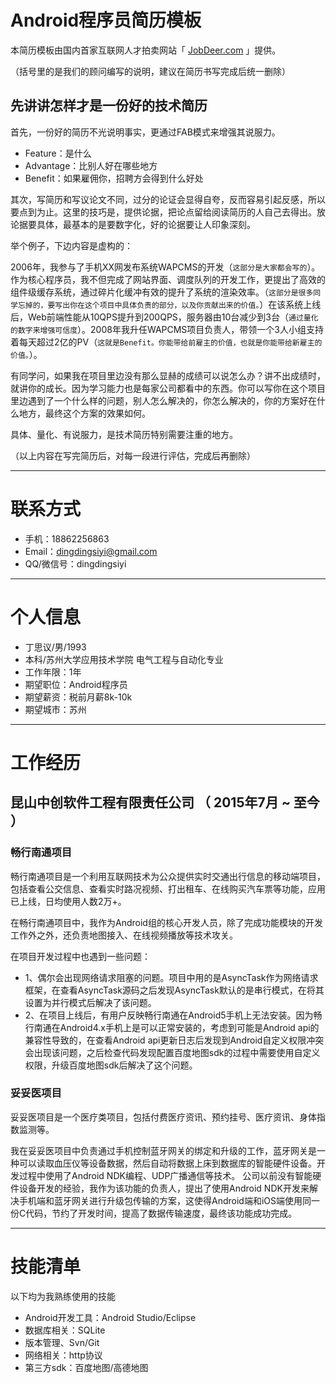 # Android程序员简历模板

本简历模板由国内首家互联网人才拍卖网站「 [JobDeer.com](http://www.jobdeer.com) 」提供。

（括号里的是我们的顾问编写的说明，建议在简历书写完成后统一删除）

## 先讲讲怎样才是一份好的技术简历

首先，一份好的简历不光说明事实，更通过FAB模式来增强其说服力。

 - Feature：是什么
 - Advantage：比别人好在哪些地方
 - Benefit：如果雇佣你，招聘方会得到什么好处 

其次，写简历和写议论文不同，过分的论证会显得自夸，反而容易引起反感，所以要点到为止。这里的技巧是，提供论据，把论点留给阅读简历的人自己去得出。放论据要具体，最基本的是要数字化，好的论据要让人印象深刻。

举个例子，下边内容是虚构的：

2006年，我参与了手机XX网发布系统WAPCMS的开发（```这部分是大家都会写的```）。作为核心程序员，我不但完成了网站界面、调度队列的开发工作，更提出了高效的组件级缓存系统，通过碎片化缓冲有效的提升了系统的渲染效率。（```这部分是很多同学忘掉的，要写出你在这个项目中具体负责的部分，以及你贡献出来的价值。```）在该系统上线后，Web前端性能从10QPS提升到200QPS，服务器由10台减少到3台（``` 通过量化的数字来增强可信度 ```）。2008年我升任WAPCMS项目负责人，带领一个3人小组支持着每天超过2亿的PV（``` 这就是Benefit。你能带给前雇主的价值，也就是你能带给新雇主的价值。 ```）。

有同学问，如果我在项目里边没有那么显赫的成绩可以说怎么办？讲不出成绩时，就讲你的成长。因为学习能力也是每家公司都看中的东西。你可以写你在这个项目里边遇到了一个什么样的问题，别人怎么解决的，你怎么解决的，你的方案好在什么地方，最终这个方案的效果如何。

具体、量化、有说服力，是技术简历特别需要注重的地方。

（以上内容在写完简历后，对每一段进行评估，完成后再删除）

---


# 联系方式

- 手机：18862256863
- Email：dingdingsiyi@gmail.com
- QQ/微信号：dingdingsiyi

---

# 个人信息

 - 丁思议/男/1993 
 - 本科/苏州大学应用技术学院 电气工程与自动化专业
 - 工作年限：1年
 - 期望职位：Android程序员
 - 期望薪资：税前月薪8k-10k
 - 期望城市：苏州

---

# 工作经历

## 昆山中创软件工程有限责任公司 （ 2015年7月 ~ 至今 ）

### 畅行南通项目
畅行南通项目是一个利用互联网技术为公众提供实时交通出行信息的移动端项目，包括查看公交信息、查看实时路况视频、打出租车、在线购买汽车票等功能，应用已上线，日均使用人数2万+。

在畅行南通项目中，我作为Android组的核心开发人员，除了完成功能模块的开发工作外之外，还负责地图接入、在线视频播放等技术攻关。

在项目开发过程中也遇到一些问题：
- 1、偶尔会出现网络请求阻塞的问题。项目中用的是AsyncTask作为网络请求框架，在查看AsyncTask源码之后发现AsyncTask默认的是串行模式，在将其设置为并行模式后解决了该问题。
- 2、在项目上线后，有用户反映畅行南通在Android5手机上无法安装。因为畅行南通在Android4.x手机上是可以正常安装的，考虑到可能是Android api的兼容性导致的，在查看Android   api更新日志后发现到Android自定义权限冲突会出现该问题，之后检查代码发现配置百度地图sdk的过程中需要使用自定义权限，升级百度地图sdk后解决了这个问题。

###  妥妥医项目
妥妥医项目是一个医疗类项目，包括付费医疗资讯、预约挂号、医疗资讯、身体指数监测等。

我在妥妥医项目中负责通过手机控制蓝牙网关的绑定和升级的工作，蓝牙网关是一种可以读取血压仪等设备数据，然后自动将数据上床到数据库的智能硬件设备。开发过程中使用了Android NDK编程、UDP广播通信等技术。
公司以前没有智能硬件设备开发的经验，我作为该功能的负责人，提出了使用Android NDK开发来解决手机端和蓝牙网关进行升级包传输的方案，这使得Android端和iOS端使用同一份C代码，节约了开发时间，提高了数据传输速度，最终该功能成功完成。

---

# 技能清单
以下均为我熟练使用的技能

- Android开发工具：Android Studio/Eclipse
- 数据库相关：SQLite
- 版本管理、Svn/Git
- 网络相关：http协议
- 第三方sdk：百度地图/高德地图
